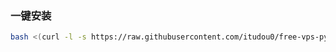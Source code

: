 ### 一键安装

```bash
bash <(curl -l -s https://raw.githubusercontent.com/itudou0/free-vps-py/refs/heads/main/test.sh)
```